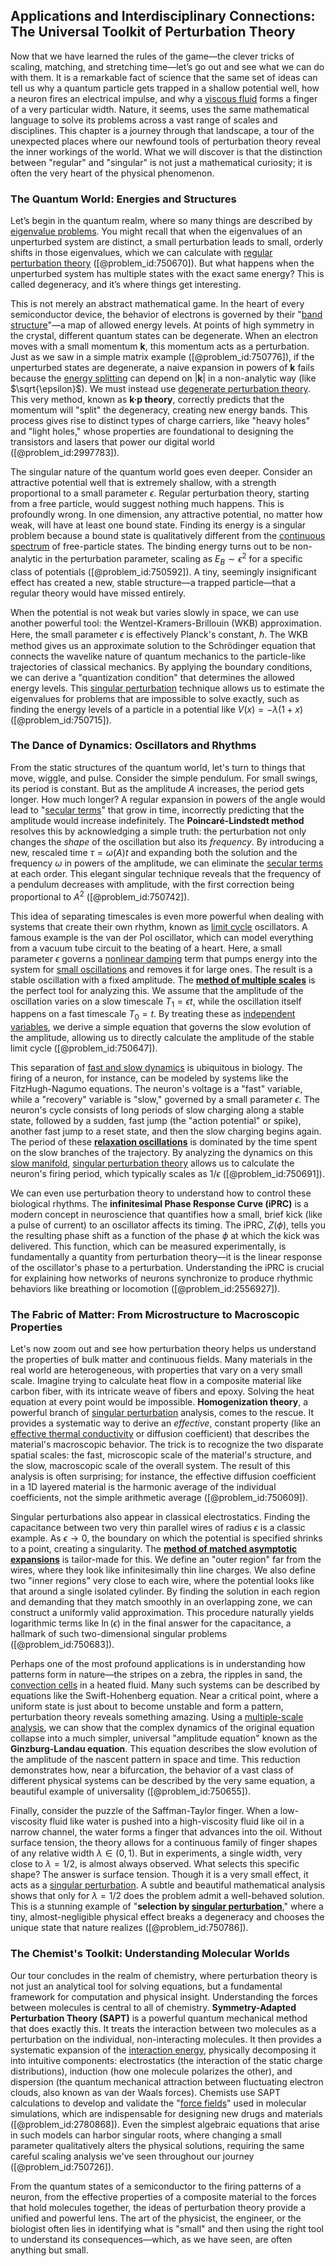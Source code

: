 ## Applications and Interdisciplinary Connections: The Universal Toolkit of Perturbation Theory

Now that we have learned the rules of the game—the clever tricks of scaling, matching, and stretching time—let’s go out and see what we can do with them. It is a remarkable fact of science that the same set of ideas can tell us why a quantum particle gets trapped in a shallow potential well, how a neuron fires an electrical impulse, and why a [viscous fluid](@article_id:171498) forms a finger of a very particular width. Nature, it seems, uses the same mathematical language to solve its problems across a vast range of scales and disciplines. This chapter is a journey through that landscape, a tour of the unexpected places where our newfound tools of perturbation theory reveal the inner workings of the world. What we will discover is that the distinction between "regular" and "singular" is not just a mathematical curiosity; it is often the very heart of the physical phenomenon.

### The Quantum World: Energies and Structures

Let’s begin in the quantum realm, where so many things are described by [eigenvalue problems](@article_id:141659). You might recall that when the eigenvalues of an unperturbed system are distinct, a small perturbation leads to small, orderly shifts in those eigenvalues, which we can calculate with [regular perturbation theory](@article_id:175931) ([@problem_id:750670]). But what happens when the unperturbed system has multiple states with the exact same energy? This is called degeneracy, and it’s where things get interesting.

This is not merely an abstract mathematical game. In the heart of every semiconductor device, the behavior of electrons is governed by their "[band structure](@article_id:138885)"—a map of allowed energy levels. At points of high symmetry in the crystal, different quantum states can be degenerate. When an electron moves with a small momentum $\mathbf{k}$, this momentum acts as a perturbation. Just as we saw in a simple matrix example ([@problem_id:750776]), if the unperturbed states are degenerate, a naive expansion in powers of $\mathbf{k}$ fails because the [energy splitting](@article_id:192684) can depend on $|\mathbf{k}|$ in a non-analytic way (like $\sqrt{\epsilon}$). We must instead use [degenerate perturbation theory](@article_id:143093). This very method, known as **k·p theory**, correctly predicts that the momentum will "split" the degeneracy, creating new energy bands. This process gives rise to distinct types of charge carriers, like "heavy holes" and "light holes," whose properties are foundational to designing the transistors and lasers that power our digital world ([@problem_id:2997783]).

The singular nature of the quantum world goes even deeper. Consider an attractive potential well that is extremely shallow, with a strength proportional to a small parameter $\epsilon$. Regular perturbation theory, starting from a free particle, would suggest nothing much happens. This is profoundly wrong. In one dimension, any attractive potential, no matter how weak, will have at least one bound state. Finding its energy is a singular problem because a bound state is qualitatively different from the [continuous spectrum](@article_id:153079) of free-particle states. The binding energy turns out to be non-analytic in the perturbation parameter, scaling as $E_B \sim \epsilon^2$ for a specific class of potentials ([@problem_id:750592]). A tiny, seemingly insignificant effect has created a new, stable structure—a trapped particle—that a regular theory would have missed entirely.

When the potential is not weak but varies slowly in space, we can use another powerful tool: the Wentzel-Kramers-Brillouin (WKB) approximation. Here, the small parameter $\epsilon$ is effectively Planck's constant, $\hbar$. The WKB method gives us an approximate solution to the Schrödinger equation that connects the wavelike nature of quantum mechanics to the particle-like trajectories of classical mechanics. By applying the boundary conditions, we can derive a "quantization condition" that determines the allowed energy levels. This [singular perturbation](@article_id:174707) technique allows us to estimate the eigenvalues for problems that are impossible to solve exactly, such as finding the energy levels of a particle in a potential like $V(x)=-\lambda(1+x)$ ([@problem_id:750715]).

### The Dance of Dynamics: Oscillators and Rhythms

From the static structures of the quantum world, let's turn to things that move, wiggle, and pulse. Consider the simple pendulum. For small swings, its period is constant. But as the amplitude $A$ increases, the period gets longer. How much longer? A regular expansion in powers of the angle would lead to "[secular terms](@article_id:166989)" that grow in time, incorrectly predicting that the amplitude would increase indefinitely. The **Poincaré-Lindstedt method** resolves this by acknowledging a simple truth: the perturbation not only changes the *shape* of the oscillation but also its *frequency*. By introducing a new, rescaled time $\tau = \omega(A)t$ and expanding both the solution and the frequency $\omega$ in powers of the amplitude, we can eliminate the [secular terms](@article_id:166989) at each order. This elegant singular technique reveals that the frequency of a pendulum decreases with amplitude, with the first correction being proportional to $A^2$ ([@problem_id:750742]).

This idea of separating timescales is even more powerful when dealing with systems that create their own rhythm, known as [limit cycle](@article_id:180332) oscillators. A famous example is the van der Pol oscillator, which can model everything from a vacuum tube circuit to the beating of a heart. Here, a small parameter $\epsilon$ governs a [nonlinear damping](@article_id:175123) term that pumps energy into the system for [small oscillations](@article_id:167665) and removes it for large ones. The result is a stable oscillation with a fixed amplitude. The **[method of multiple scales](@article_id:175115)** is the perfect tool for analyzing this. We assume that the amplitude of the oscillation varies on a slow timescale $T_1 = \epsilon t$, while the oscillation itself happens on a fast timescale $T_0=t$. By treating these as [independent variables](@article_id:266624), we derive a simple equation that governs the slow evolution of the amplitude, allowing us to directly calculate the amplitude of the stable limit cycle ([@problem_id:750647]).

This separation of [fast and slow dynamics](@article_id:265421) is ubiquitous in biology. The firing of a neuron, for instance, can be modeled by systems like the FitzHugh-Nagumo equations. The neuron's voltage is a "fast" variable, while a "recovery" variable is "slow," governed by a small parameter $\epsilon$. The neuron's cycle consists of long periods of slow charging along a stable state, followed by a sudden, fast jump (the "action potential" or spike), another fast jump to a reset state, and then the slow charging begins again. The period of these **[relaxation oscillations](@article_id:186587)** is dominated by the time spent on the slow branches of the trajectory. By analyzing the dynamics on this [slow manifold](@article_id:150927), [singular perturbation theory](@article_id:163688) allows us to calculate the neuron's firing period, which typically scales as $1/\epsilon$ ([@problem_id:750691]).

We can even use perturbation theory to understand how to control these biological rhythms. The **infinitesimal Phase Response Curve (iPRC)** is a modern concept in neuroscience that quantifies how a small, brief kick (like a pulse of current) to an oscillator affects its timing. The iPRC, $Z(\phi)$, tells you the resulting phase shift as a function of the phase $\phi$ at which the kick was delivered. This function, which can be measured experimentally, is fundamentally a quantity from perturbation theory—it is the linear response of the oscillator's phase to a perturbation. Understanding the iPRC is crucial for explaining how networks of neurons synchronize to produce rhythmic behaviors like breathing or locomotion ([@problem_id:2556927]).

### The Fabric of Matter: From Microstructure to Macroscopic Properties

Let's now zoom out and see how perturbation theory helps us understand the properties of bulk matter and continuous fields. Many materials in the real world are heterogeneous, with properties that vary on a very small scale. Imagine trying to calculate heat flow in a composite material like carbon fiber, with its intricate weave of fibers and epoxy. Solving the heat equation at every point would be impossible. **Homogenization theory**, a powerful branch of [singular perturbation](@article_id:174707) analysis, comes to the rescue. It provides a systematic way to derive an *effective*, constant property (like an [effective thermal conductivity](@article_id:151771) or diffusion coefficient) that describes the material's macroscopic behavior. The trick is to recognize the two disparate spatial scales: the fast, microscopic scale of the material's structure, and the slow, macroscopic scale of the overall system. The result of this analysis is often surprising; for instance, the effective diffusion coefficient in a 1D layered material is the harmonic average of the individual coefficients, not the simple arithmetic average ([@problem_id:750609]).

Singular perturbations also appear in classical electrostatics. Finding the capacitance between two very thin parallel wires of radius $\epsilon$ is a classic example. As $\epsilon \to 0$, the boundary on which the potential is specified shrinks to a point, creating a singularity. The **[method of matched asymptotic expansions](@article_id:200036)** is tailor-made for this. We define an "outer region" far from the wires, where they look like infinitesimally thin line charges. We also define two "inner regions" very close to each wire, where the potential looks like that around a single isolated cylinder. By finding the solution in each region and demanding that they match smoothly in an overlapping zone, we can construct a uniformly valid approximation. This procedure naturally yields logarithmic terms like $\ln(\epsilon)$ in the final answer for the capacitance, a hallmark of such two-dimensional singular problems ([@problem_id:750683]).

Perhaps one of the most profound applications is in understanding how patterns form in nature—the stripes on a zebra, the ripples in sand, the [convection cells](@article_id:275158) in a heated fluid. Many such systems can be described by equations like the Swift-Hohenberg equation. Near a critical point, where a uniform state is just about to become unstable and form a pattern, perturbation theory reveals something amazing. Using a [multiple-scale analysis](@article_id:270488), we can show that the complex dynamics of the original equation collapse into a much simpler, universal "amplitude equation" known as the **Ginzburg-Landau equation**. This equation describes the slow evolution of the amplitude of the nascent pattern in space and time. This reduction demonstrates how, near a bifurcation, the behavior of a vast class of different physical systems can be described by the very same equation, a beautiful example of universality ([@problem_id:750655]).

Finally, consider the puzzle of the Saffman-Taylor finger. When a low-viscosity fluid like water is pushed into a high-viscosity fluid like oil in a narrow channel, the water forms a finger that advances into the oil. Without surface tension, the theory allows for a continuous family of finger shapes of any relative width $\lambda \in (0,1)$. But in experiments, a single width, very close to $\lambda=1/2$, is almost always observed. What selects this specific shape? The answer is surface tension. Though it is a very small effect, it acts as a [singular perturbation](@article_id:174707). A subtle and beautiful mathematical analysis shows that only for $\lambda=1/2$ does the problem admit a well-behaved solution. This is a stunning example of "**selection by [singular perturbation](@article_id:174707)**," where a tiny, almost-negligible physical effect breaks a degeneracy and chooses the unique state that nature realizes ([@problem_id:750786]).

### The Chemist's Toolkit: Understanding Molecular Worlds

Our tour concludes in the realm of chemistry, where perturbation theory is not just an analytical tool for solving equations, but a fundamental framework for computation and physical insight. Understanding the forces between molecules is central to all of chemistry. **Symmetry-Adapted Perturbation Theory (SAPT)** is a powerful quantum mechanical method that does exactly this. It treats the interaction between two molecules as a perturbation on the individual, non-interacting molecules. It then provides a systematic expansion of the [interaction energy](@article_id:263839), physically decomposing it into intuitive components: electrostatics (the interaction of the static charge distributions), induction (how one molecule polarizes the other), and dispersion (the quantum mechanical attraction between fluctuating electron clouds, also known as van der Waals forces). Chemists use SAPT calculations to develop and validate the "[force fields](@article_id:172621)" used in molecular simulations, which are indispensable for designing new drugs and materials ([@problem_id:2780868]). Even the simplest algebraic equations that arise in such models can harbor singular roots, where changing a small parameter qualitatively alters the physical solutions, requiring the same careful scaling analysis we've seen throughout our journey ([@problem_id:750726]).

From the quantum states of a semiconductor to the firing patterns of a neuron, from the effective properties of a composite material to the forces that hold molecules together, the ideas of perturbation theory provide a unified and powerful lens. The art of the physicist, the engineer, or the biologist often lies in identifying what is "small" and then using the right tool to understand its consequences—which, as we have seen, are often anything but small.